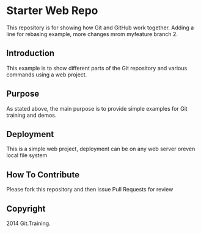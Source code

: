 # Starter Web Repo

This repository is for showing how Git and GitHub work together. Adding a line for rebasing example, more changes mrom myfeature branch 2.
## Introduction
This example is to show different parts of the Git repository and various commands using a web project.
## Purpose
As stated above, the main purpose is to provide simple examples for Git training and demos.

## Deployment
This is a simple web project, deployment can be on any web server oreven local file system
## How To Contribute
Please fork this repository and then issue Pull Requests for  review
## Copyright
2014 Git.Training.